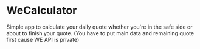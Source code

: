 # WeCalculator
Simple app to calculate your daily quote whether you're in the safe side or about to finish your quote. (You have to put main data and remaining quote first cause WE API is private)
